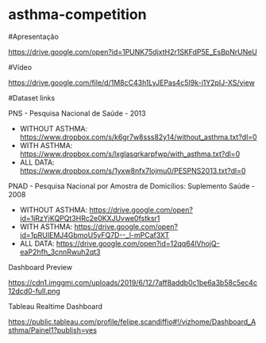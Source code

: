 # asthma-competition

#Apresentação

https://drive.google.com/open?id=1PUNK75djxtH2r1SKFdP5E_EsBpNrUNeU

#Vídeo

https://drive.google.com/file/d/1M8cC43h1LyJEPas4c5I9k-i1Y2pIJ-XS/view

#Dataset links 

PNS - Pesquisa Nacional de Saúde - 2013
 - WITHOUT ASTHMA: https://www.dropbox.com/s/k6gr7w8sss82y14/without_asthma.txt?dl=0
 - WITH ASTHMA: https://www.dropbox.com/s/lxglasqrkarpfwp/with_asthma.txt?dl=0
 - ALL DATA: https://www.dropbox.com/s/1yxw8nfx7lojmu0/PESPNS2013.txt?dl=0

PNAD - Pesquisa Nacional por Amostra de Domicílios: Suplemento Saúde - 2008
 - WITHOUT ASTHMA: https://drive.google.com/open?id=1jRzYjKQPQt3HRc2e0KXJUvwe0fstksr1
 - WITH ASTHMA: https://drive.google.com/open?id=1pRUIEMJ4GbmoU5yFQ7D--_l-mPCaf3XT
 - ALL DATA: https://drive.google.com/open?id=12qq64lVhojQ-eaP2hfh_3cnnRwuh2qt3

Dashboard Preview

https://cdn1.imggmi.com/uploads/2019/6/12/7aff8addb0c1be6a3b58c5ec4c12dcd0-full.png

Tableau Realtime Dashboard

https://public.tableau.com/profile/felipe.scandiffio#!/vizhome/Dashboard_Asthma/Painel1?publish=yes
